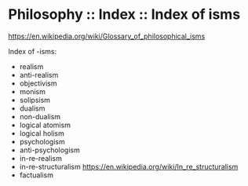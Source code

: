 # Philosophy :: Index :: Index of isms

https://en.wikipedia.org/wiki/Glossary_of_philosophical_isms

Index of -isms:
- realism
- anti-realism
- objectivism
- monism
- solipsism
- dualism
- non-dualism
- logical atomism
- logical holism
- psychologism
- anti-psychologism
- in-re-realism
- in-re-structuralism https://en.wikipedia.org/wiki/In_re_structuralism
- factualism
